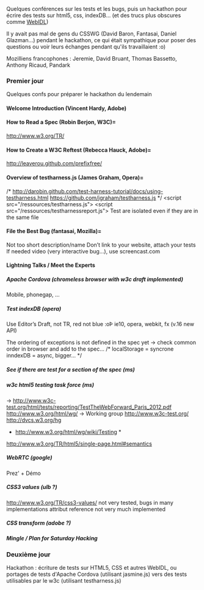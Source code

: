 Quelques conférences sur les tests et les bugs, puis un hackathon pour écrire des tests sur html5, css, indexDB… (et des trucs plus obscures comme [WebIDL](http://www.w3.org/TR/WebIDL/))

Il y avait pas mal de gens du CSSWG (David Baron, Fantasai, Daniel Glazman…) pendant le hackathon, ce qui était sympathique pour poser des questions ou voir leurs échanges pendant qu'ils travaillaient :o)

Mozilliens francophones : Jeremie, David Bruant, Thomas Bassetto, Anthony Ricaud, Pandark

### Premier jour
Quelques confs pour préparer le hackathon du lendemain

#### Welcome Introduction (Vincent Hardy, Adobe)

#### How to Read a Spec (Robin Berjon, W3C)=
http://www.w3.org/TR/

#### How to Create a W3C Reftest (Rebecca Hauck, Adobe)=
http://leaverou.github.com/prefixfree/

#### Overview of testharness.js (James Graham, Opera)=
 /* http://darobin.github.com/test-harness-tutorial/docs/using-testharness.html 
 https://github.com/jgraham/testharness.js */
 &lt;script src=&quot;/ressources/testharness.js&quot;&gt;
 &lt;script src=&quot;/ressources/testharnessreport.js&quot;&gt;
Test are isolated even if they are in the same file

#### File the Best Bug (fantasai, Mozilla)=
Not too short description/name
Don’t link to your website, attach your tests
If needed video (very interactive bug…), use screencast.com

#### Lightning Talks / Meet the Experts

##### Apache Cordova (chromeless browser with w3c draft implemented)
Mobile, phonegap, …

##### Test indexDB (opera)
Use Editor’s Draft, not TR, red not blue :oÞ
ie10, opera, webkit, fx (v.16 new API)

The ordering of exceptions is not defined in the spec yet
→ check common order in browser and add to the spec…
 /*
 localStorage = syncrone
 inndexDB = async, bigger…
 */

##### See if there are test for a section of the spec (ms)

##### w3c html5 testing task force (ms)
→ http://www.w3c-test.org/html/tests/reporting/TestTheWebForward_Paris_2012.pdf
http://www.w3.org/html/wg/ → Working group
http://www.w3c-test.org/
http://dvcs.w3.org/hg

* http://www.w3.org/html/wg/wiki/Testing *

http://www.w3.org/TR/html5/single-page.html#semantics

##### WebRTC (google)
Prez' + Démo

##### CSS3 values (ulb ?)
http://www.w3.org/TR/css3-values/
not very tested, bugs in many implementations
attribut reference
not very much implemented

##### CSS transform (adobe ?)


##### Mingle / Plan for Saturday Hacking

### Deuxième jour
Hackathon : écriture de tests sur HTML5, CSS et autres WebIDL, ou portages de tests d'Apache Cordova (utilisant jasmine.js) vers des tests utilisables par le w3c (utilisant testharness.js)